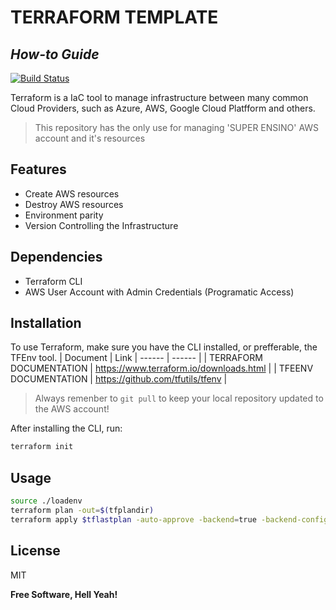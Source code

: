 # TERRAFORM TEMPLATE
## _How-to Guide_

[![Build Status](https://travis-ci.org/joemccann/dillinger.svg?branch=master)](https://travis-ci.org/joemccann/dillinger)

Terraform is a IaC tool to manage infrastructure between many common Cloud Providers,
such as Azure, AWS, Google Cloud Platfform and others.

> This repository has the only use for managing 'SUPER ENSINO' AWS account and it's resources 

## Features

- Create AWS resources
- Destroy AWS resources
- Environment parity
- Version Controlling the Infrastructure

## Dependencies
- Terraform CLI
- AWS User Account with Admin Credentials (Programatic Access)

## Installation

To use Terraform, make sure you have the CLI installed, or prefferable, the TFEnv tool.
| Document | Link
| ------ | ------ |
| TERRAFORM DOCUMENTATION | https://www.terraform.io/downloads.html | 
| TFEENV DOCUMENTATION | https://github.com/tfutils/tfenv |

> Always remenber to `git pull` to keep your local repository updated to the AWS account!

After installing the CLI, run:

```sh
terraform init
```

## Usage

``` sh
source ./loadenv
terraform plan -out=$(tfplandir)
terraform apply $tflastplan -auto-approve -backend=true -backend-config=bucket=$(tfbucket)
```
## License

MIT

**Free Software, Hell Yeah!**
